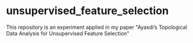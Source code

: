 # unsupervised_feature_selection
This repository is an experiment applied in my paper "Ayasdi’s Topological Data Analysis  for Unsupervised Feature Selection"
